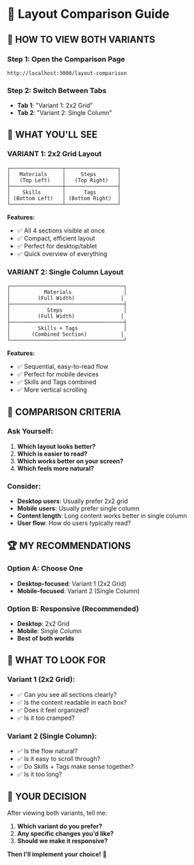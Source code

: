 # 🎨 Layout Comparison Guide

## 🚀 **HOW TO VIEW BOTH VARIANTS**

### **Step 1: Open the Comparison Page**
```
http://localhost:3000/layout-comparison
```

### **Step 2: Switch Between Tabs**
- **Tab 1**: "Variant 1: 2x2 Grid" 
- **Tab 2**: "Variant 2: Single Column"

## 📱 **WHAT YOU'LL SEE**

### **VARIANT 1: 2x2 Grid Layout**
```
┌─────────────────┬─────────────────┐
│   Materials     │     Steps       │
│   (Top Left)    │   (Top Right)   │
├─────────────────┼─────────────────┤
│    Skills       │      Tags       │
│ (Bottom Left)   │ (Bottom Right)  │
└─────────────────┴─────────────────┘
```

**Features:**
- ✅ All 4 sections visible at once
- ✅ Compact, efficient layout
- ✅ Perfect for desktop/tablet
- ✅ Quick overview of everything

### **VARIANT 2: Single Column Layout**
```
┌─────────────────────────────────────┐
│           Materials                 │
│         (Full Width)               │
├─────────────────────────────────────┤
│            Steps                    │
│         (Full Width)               │
├─────────────────────────────────────┤
│         Skills + Tags               │
│       (Combined Section)           │
└─────────────────────────────────────┘
```

**Features:**
- ✅ Sequential, easy-to-read flow
- ✅ Perfect for mobile devices
- ✅ Skills and Tags combined
- ✅ More vertical scrolling

## 🎯 **COMPARISON CRITERIA**

### **Ask Yourself:**
1. **Which layout looks better?**
2. **Which is easier to read?**
3. **Which works better on your screen?**
4. **Which feels more natural?**

### **Consider:**
- **Desktop users**: Usually prefer 2x2 grid
- **Mobile users**: Usually prefer single column
- **Content length**: Long content works better in single column
- **User flow**: How do users typically read?

## 🏆 **MY RECOMMENDATIONS**

### **Option A: Choose One**
- **Desktop-focused**: Variant 1 (2x2 Grid)
- **Mobile-focused**: Variant 2 (Single Column)

### **Option B: Responsive (Recommended)**
- **Desktop**: 2x2 Grid
- **Mobile**: Single Column
- **Best of both worlds**

## 🤔 **WHAT TO LOOK FOR**

### **Variant 1 (2x2 Grid):**
- ✅ Can you see all sections clearly?
- ✅ Is the content readable in each box?
- ✅ Does it feel organized?
- ✅ Is it too cramped?

### **Variant 2 (Single Column):**
- ✅ Is the flow natural?
- ✅ Is it easy to scroll through?
- ✅ Do Skills + Tags make sense together?
- ✅ Is it too long?

## 📝 **YOUR DECISION**

After viewing both variants, tell me:

1. **Which variant do you prefer?**
2. **Any specific changes you'd like?**
3. **Should we make it responsive?**

**Then I'll implement your choice!** 🎯
